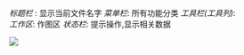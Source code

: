 
*标题栏* : 显示当前文件名字
*菜单栏*:  所有功能分类
*工具栏(工具列)*:  
*工作区*:  作图区
*状态栏*:  提示操作,显示相关数据

![](https://oss.6200052.xyz:44/mddata/ls/2022/11/9/jewelCad布局.png)


